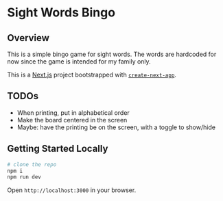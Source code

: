 # Sight Words Bingo

## Overview

This is a simple bingo game for sight words. The words are hardcoded for now since the game is intended for my family only.

This is a [Next.js](https://nextjs.org/) project bootstrapped with [`create-next-app`](https://github.com/vercel/next.js/tree/canary/packages/create-next-app).

## TODOs

- When printing, put in alphabetical order
- Make the board centered in the screen
- Maybe: have the printing be on the screen, with a toggle to show/hide

## Getting Started Locally

```bash
# clone the repo
npm i
npm run dev
```

Open `http://localhost:3000` in your browser.
